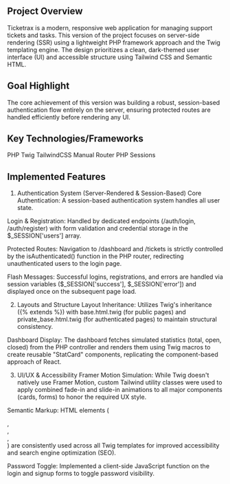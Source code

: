 ## Project Overview 
Ticketrax is a modern, responsive web application for managing support tickets and tasks. This version of the project focuses on server-side rendering (SSR) using a lightweight PHP framework approach and the Twig templating engine. The design prioritizes a clean, dark-themed user interface (UI) and accessible structure using Tailwind CSS and Semantic HTML.

## Goal Highlight
The core achievement of this version was building a robust, session-based authentication flow entirely on the server, ensuring protected routes are handled efficiently before rendering any UI.

## Key Technologies/Frameworks 
PHP
Twig
TailwindCSS
Manual Router
PHP Sessions


## Implemented Features 
1. Authentication System (Server-Rendered & Session-Based)
Core Authentication: A session-based authentication system handles all user state.

Login & Registration: Handled by dedicated endpoints (/auth/login, /auth/register) with form validation and credential storage in the $_SESSION['users'] array.

Protected Routes: Navigation to /dashboard and /tickets is strictly controlled by the isAuthenticated() function in the PHP router, redirecting unauthenticated users to the login page.

Flash Messages: Successful logins, registrations, and errors are handled via session variables ($_SESSION['success'], $_SESSION['error']) and displayed once on the subsequent page load.

2. Layouts and Structure
Layout Inheritance: Utilizes Twig's inheritance ({% extends %}) with base.html.twig (for public pages) and private_base.html.twig (for authenticated pages) to maintain structural consistency.

Dashboard Display: The dashboard fetches simulated statistics (total, open, closed) from the PHP controller and renders them using Twig macros to create reusable "StatCard" components, replicating the component-based approach of React.

3. UI/UX & Accessibility
Framer Motion Simulation: While Twig doesn't natively use Framer Motion, custom Tailwind utility classes were used to apply combined fade-in and slide-in animations to all major components (cards, forms) to honor the required UX style.

Semantic Markup: HTML elements (<main>, <section>, <nav>, <article>) are consistently used across all Twig templates for improved accessibility and search engine optimization (SEO).

Password Toggle: Implemented a client-side JavaScript function on the login and signup forms to toggle password visibility.
